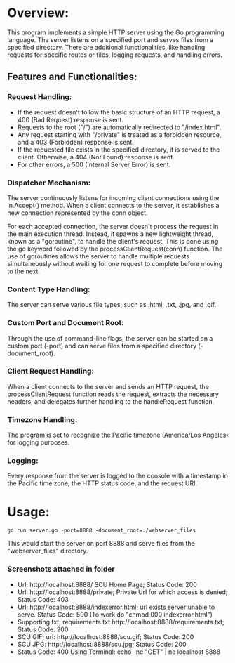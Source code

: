 # Overview:
This program implements a simple HTTP server using the Go programming language. The server listens on a specified port and serves files from a specified directory. There are additional functionalities, like handling requests for specific routes or files, logging requests, and handling errors.

## Features and Functionalities:
### Request Handling:
- If the request doesn't follow the basic structure of an HTTP request, a 400 (Bad Request) response is sent.
- Requests to the root ("/") are automatically redirected to "/index.html".
- Any request starting with "/private" is treated as a forbidden resource, and a 403
  (Forbidden) response is sent.
- If the requested file exists in the specified directory, it is served to the client. Otherwise, a
  404 (Not Found) response is sent.
- For other errors, a 500 (Internal Server Error) is sent.

### Dispatcher Mechanism:
The server continuously listens for incoming client connections using the ln.Accept() method. When a client connects to the server, it establishes a new connection represented by the conn object.

For each accepted connection, the server doesn't process the request in the main execution thread. Instead, it spawns a new lightweight thread, known as a "goroutine", to handle the client's request. This is done using the go keyword followed by the processClientRequest(conn) function. The use of goroutines allows the server to handle multiple requests simultaneously without waiting for one request to complete before moving to the next.

### Content Type Handling: 
The server can serve various file types, such as .html, .txt, .jpg, and .gif.

### Custom Port and Document Root: 
Through the use of command-line flags, the server can be started on a custom port (-port) and can serve files from a specified directory (-document_root).

### Client Request Handling:
When a client connects to the server and sends an HTTP request, the processClientRequest function reads the request, extracts the necessary headers, and delegates further handling to the handleRequest function.

### Timezone Handling: 
The program is set to recognize the Pacific timezone (America/Los Angeles) for logging purposes.

### Logging:
Every response from the server is logged to the console with a timestamp in the Pacific time zone, the HTTP status code, and the request URI.

# Usage:
```
go run server.go -port=8888 -document_root=./webserver_files
```
This would start the server on port 8888 and serve files from the "webserver_files" directory.

### Screenshots attached in folder
- Url: http://localhost:8888/ SCU Home Page; Status Code: 200
- Url: http://localhost:8888/private; Private Url for which access is denied; Status Code: 403 
- Url: http://localhost:8888/indexerror.html; url exists server unable to serve. Status Code: 500 (To work do "chmod 000 indexerror.html")
- Supporting txt; requirements.txt http://localhost:8888/requirements.txt; Status Code: 200
- SCU GIF; url: http://localhost:8888/scu.gif; Status Code: 200
- SCU JPG: http://localhost:8888/scu.jpg; Status Code: 200
- Status Code: 400 Using Terminal: echo -ne "GET" | nc localhost 8888
